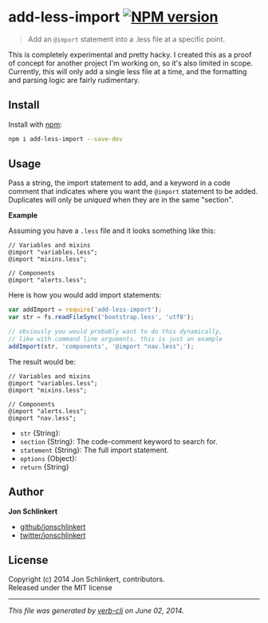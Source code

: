 # add-less-import [![NPM version](https://badge.fury.io/js/add-less-import.png)](http://badge.fury.io/js/add-less-import)

> Add an `@import` statement into a .less file at a specific point. 

This is completely experimental and pretty hacky. I created this as a proof of concept for another project I'm working on, so it's also limited in scope. Currently, this will only add a single less file at a time, and the formatting and parsing logic are fairly rudimentary.

## Install
Install with [npm](npmjs.org):

```bash
npm i add-less-import --save-dev
```

## Usage

Pass a string, the import statement to add, and a keyword in a code comment that indicates where you want the `@import` statement to be added.
Duplicates will only be _uniqued_ when they are in the same "section".

**Example**

Assuming you have a `.less` file and it looks something like this:

```less
// Variables and mixins
@import "variables.less";
@import "mixins.less";

// Components
@import "alerts.less";
```

Here is how you would add import statements:

```js
var addImport = require('add-less-import');
var str = fs.readFileSync('bootstrap.less', 'utf8');

// obviously you would probably want to do this dynamically,
// like with command line arguments. this is just an example
addImport(str, 'components', '@import "nav.less";');
```

The result would be:

```less
// Variables and mixins
@import "variables.less";
@import "mixins.less";

// Components
@import "alerts.less";
@import "nav.less";
```

* `str` {String}:  
* `section` {String}: The code-comment keyword to search for. 
* `statement` {String}: The full import statement. 
* `options` {Object}:  
* `return` {String}

## Author

**Jon Schlinkert**
 
+ [github/jonschlinkert](https://github.com/jonschlinkert)
+ [twitter/jonschlinkert](http://twitter.com/jonschlinkert) 

## License
Copyright (c) 2014 Jon Schlinkert, contributors.  
Released under the MIT license

***

_This file was generated by [verb-cli](https://github.com/assemble/verb-cli) on June 02, 2014._